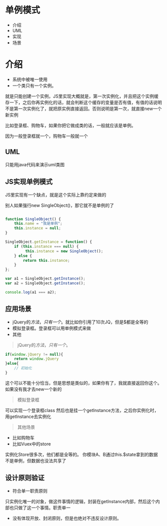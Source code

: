 # 单例模式

- 介绍
- UML
- 实现
- 场景

# 介绍

- 系统中被唯一使用
- 一个类只有一个实例。

就是只能创建一个实例，JS里实现大概就是，第一次实例化，并且把这个实例缓存一下，之后你再实例化的话，就会判断这个缓存的变量是否有值，有值的话说明不是第一次实例化了，就把原实例直接返回。否则说明是第一次，就直接new一个新实例


比如登录框、购物车，如果你把它做成类的话，一般就应该是单例。

因为一般登录框就一个，购物车一般就一个

## UML

只能用java代码来演示uml类图


## JS实现单例模式

JS里实现有一个缺点，就是这个实际上靠约定来做的

别人如果强行new SingleObject()，那它就不是单例的了

```js

function SingleObject() {
    this.name = "我是单例";
    this.instance = null;
}

SingleObject.getInstance = function() {
    if (this.instance === null) {
         this.instance = new SingleObject();
    } else {
        return this.instance;
    }
};

var a1 = SingleObject.getInstance();
var a2 = SingleObject.getInstance();

console.log(a1 === a2);
```

## 应用场景

- jQuery的$方法，只有一个$。就比如你引用了10次JQ，但是$都是全等的
- 模拟登录框。登录框可以用单例模式来做
- 其他


> jQuery的$方法，只有一个$。

```js
if(window.jQuery != null){
    return window.jQuery
}else{
    // 初始化
}
```

这个可以不能十分恰当，但是思想是类似的，如果你有了，我就直接返回你这个。如果没有我才去new一个新的

> 模拟登录框

可以实现一个登录框class
然后也是挂一个getInstance方法，之后你实例化时，用getInstance去实例化


> 其他场景

- 比如购物车
- 比如Vuex中的store

实例化Store很多次，他们都是全等的。
你模块A、B通过this.$state拿到的数据不是单例，但数据也没法共享了


## 设计原则验证

- 符合单一职责原则

只实例化唯一的对象，做这件事情的逻辑，封装在getInstance内部，然后这个内部也只做了这一个事情。职责单一

- 没有体现开放、封闭原则，但是也绝对不违反设计原则。











